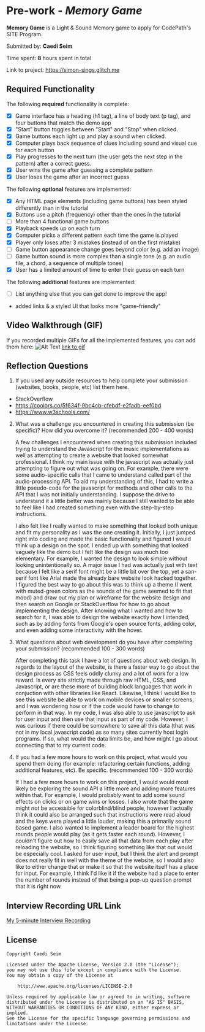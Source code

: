 # Pre-work - _Memory Game_

**Memory Game** is a Light & Sound Memory game to apply for CodePath's SITE Program.

Submitted by: **Caedi Seim**

Time spent: **8** hours spent in total

Link to project: https://simon-sings.glitch.me

## Required Functionality

The following **required** functionality is complete:

- [x] Game interface has a heading (h1 tag), a line of body text (p tag), and four buttons that match the demo app
- [x] "Start" button toggles between "Start" and "Stop" when clicked.
- [x] Game buttons each light up and play a sound when clicked.
- [x] Computer plays back sequence of clues including sound and visual cue for each button
- [x] Play progresses to the next turn (the user gets the next step in the pattern) after a correct guess.
- [x] User wins the game after guessing a complete pattern
- [x] User loses the game after an incorrect guess

The following **optional** features are implemented:

- [x] Any HTML page elements (including game buttons) has been styled differently than in the tutorial
- [x] Buttons use a pitch (frequency) other than the ones in the tutorial
- [ ] More than 4 functional game buttons
- [x] Playback speeds up on each turn
- [x] Computer picks a different pattern each time the game is played
- [x] Player only loses after 3 mistakes (instead of on the first mistake)
- [ ] Game button appearance change goes beyond color (e.g. add an image)
- [ ] Game button sound is more complex than a single tone (e.g. an audio file, a chord, a sequence of multiple tones)
- [x] User has a limited amount of time to enter their guess on each turn

The following **additional** features are implemented:

- [ ] List anything else that you can get done to improve the app!
- added links & a styled UI that looks more "game-friendly"

## Video Walkthrough (GIF)

If you recorded multiple GIFs for all the implemented features, you can add them here:
![Alt Text](http://g.recordit.co/Ve9HpnMwPD.gif)
[link to gif](http://g.recordit.co/Ve9HpnMwPD.gif)

## Reflection Questions

1. If you used any outside resources to help complete your submission (websites, books, people, etc) list them here.

- StackOverflow
- https://coolors.co/5f634f-9bc4cb-cfebdf-e2fadb-eef0bd
- https://www.w3schools.com/

2. What was a challenge you encountered in creating this submission (be specific)? How did you overcome it? (recommended 200 - 400 words)
   
   A few challenges I encountered when creating this submission included trying to understand the Javascript for the music implementations as well as attempting to create a website that looked somewhat professional. I think my main issue with the javascript was actually just attempting to figure out what was going on. For example, there were some audio-specific calls that I came to understand called part of the audio-processing API. To aid my understanding of this, I had to write a little pseudo-code for the javascript for methods and other calls to the API that I was not initially understanding. I suppose the drive to understand it a little better was mainly because I still wanted to be able to feel like I had created something even with the step-by-step instructions. 
   
   I also felt like I really wanted to make something that looked both unique and fit my personality as I was the one creating it. Initially, I just jumped right into coding and made the basic functionality and figured I would think up a design on the spot. I ended up with something that looked vaguely like the demo but I felt like the design was much too elementary. For example, I wanted the design to look simple without looking unintentionally so. A major issue I had was actually just with text because I felt like a serif font might be a little bit over the top, yet a san-serif font like Arial made the already bare website look hacked together. I figured the best way to go about this was to think up a theme (I went with muted-green colors as the sounds of the game seemed to fit that mood) and draw out my plan or wireframe for the website design and then search on Google or StackOverflow for how to go about implementing the design. After knowing what I wanted and how to search for it, I was able to design the website exactly how I intended, such as by adding fonts from Google's open source fonts, adding color, and even adding some interactivity with the hover.
3. What questions about web development do you have after completing your submission? (recommended 100 - 300 words)
  
   After completing this task I have a lot of questions about web design. In regards to the layout of the website, is there a faster way to go about the design process as CSS feels oddly clunky and a lot of work for a low reward. Is every site strictly made through raw HTML, CSS, and Javascript, or are these more of building block languages that work in conjuction with other libraries like React. Likewise, I think I would like to see this website be able to work on mobile devices or smaller screens, and I was wondering how or if the code would have to change to perform in that way. In my code, I was also able to use javascript to ask for user input and then use that input as part of my code. However, I was curious if there could be somewhere to save all this data (that was not in my local javascript code) as so many sites currently host login programs. If so, what would the data limits be, and how might I go about connecting that to my current code. 
  
4. If you had a few more hours to work on this project, what would you spend them doing (for example: refactoring certain functions, adding additional features, etc). Be specific. (recommended 100 - 300 words)
   
   If I had a few more hours to work on this project, I would would most likely be exploring the sound API a little more and adding more features within that. For example, I would probably want to add some sound effects on clicks or on game wins or losses. I also wrote that the game might not be accessible for colorblind/blind people, however I actually think it could also be arranged such that instructions were read aloud and the keys were played a little louder, making this a primarily sound based game. I also wanted to implement a leader board for the highest rounds people would play (as it gets faster each round). However, I couldn't figure out how to easily save all that data from each play after reloading the website, so I think figuring something like that out would be especially cool. I asked for user input, but I think the alert and prompt does not really fit in well with the theme of the website, so I would also like to either change that or make it so that the website itself has a place for input. For example, I think I'd like it if the website had a place to enter the number of rounds instead of that being a pop-up question prompt that it is right now. 
## Interview Recording URL Link

[My 5-minute Interview Recording](https://www.youtube.com/watch?v=MZuVNg8_ghI)

## License

    Copyright Caedi Seim

    Licensed under the Apache License, Version 2.0 (the "License");
    you may not use this file except in compliance with the License.
    You may obtain a copy of the License at

        http://www.apache.org/licenses/LICENSE-2.0

    Unless required by applicable law or agreed to in writing, software
    distributed under the License is distributed on an "AS IS" BASIS,
    WITHOUT WARRANTIES OR CONDITIONS OF ANY KIND, either express or implied.
    See the License for the specific language governing permissions and
    limitations under the License.
